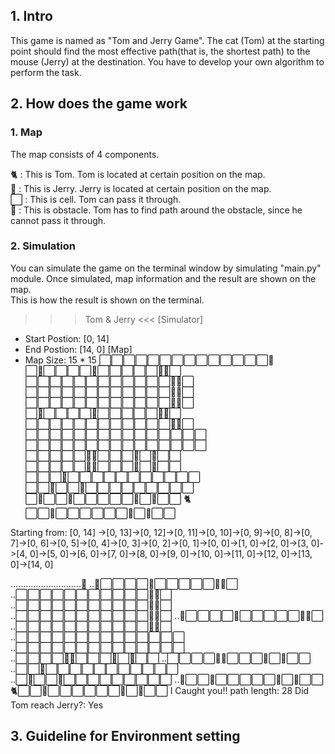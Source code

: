 ## 1. Intro
This game is named as "Tom and Jerry Game". The cat (Tom) at the starting point should find the most effective path(that is, the shortest path) to the mouse (Jerry) at the destination. You have to develop your own algorithm to perform the task. 

## 2. How does the game work
### 1. Map  
The map consists of 4 components.  
  
🐈 : This is Tom. Tom is located at certain position on the map.  
🐀 : This is Jerry. Jerry is located at certain position on the map.  
⬜ : This is cell. Tom can pass it through.  
🔵 : This is obstacle. Tom has to find path around the obstacle, since he cannot pass it through.  

### 2. Simulation
You can simulate the game on the terminal window by simulating "main.py" module. Once simulated, map information and the result are shown on the map.  
This is how the result is shown on the terminal. 

>>> Tom & Jerry <<< 
[Simulator]
 - Start Postion: [0, 14]
 - End Postion: [14, 0]
[Map]
 - Map Size: 15 * 15
⬜⬜⬜⬜⬜⬜⬜⬜⬜⬜⬜⬜⬜⬜🐀
⬜🔵⬜⬜⬜⬜🔵⬜⬜⬜⬜⬜🔵🔵⬜
⬜⬜⬜⬜⬜⬜⬜⬜⬜⬜⬜⬜🔵🔵⬜
⬜⬜⬜⬜⬜⬜⬜⬜⬜⬜⬜⬜🔵🔵⬜
⬜⬜⬜⬜⬜⬜⬜⬜⬜⬜⬜⬜🔵🔵⬜
⬜🔵⬜⬜⬜⬜🔵⬜⬜⬜⬜⬜🔵🔵⬜
⬜⬜⬜⬜⬜⬜⬜⬜⬜⬜⬜⬜🔵🔵⬜
⬜⬜⬜⬜⬜⬜⬜⬜⬜⬜⬜⬜⬜⬜⬜
⬜⬜⬜⬜⬜⬜⬜⬜⬜⬜⬜⬜⬜⬜⬜
⬜⬜⬜⬜⬜🔵🔵⬜⬜⬜🔵⬜🔵⬜⬜
⬜⬜⬜⬜⬜🔵🔵⬜⬜⬜🔵⬜🔵⬜⬜
⬜⬜⬜🔵⬜⬜⬜⬜⬜⬜⬜⬜⬜⬜⬜
⬜⬜🔵⬜⬜🔵⬜⬜⬜⬜⬜⬜⬜⬜⬜
⬜🔵⬜⬜🔵⬜⬜⬜⬜⬜🔵⬜🔵⬜⬜
🐈⬜⬜🔵⬜⬜⬜⬜⬜⬜🔵⬜🔵⬜⬜

Starting from: [0, 14]
->[0, 13]->[0, 12]->[0, 11]->[0, 10]->[0, 9]->[0, 8]->[0, 7]->[0, 6]->[0, 5]->[0, 4]->[0, 3]->[0, 2]->[0, 1]->[0, 
0]->[1, 0]->[2, 0]->[3, 0]->[4, 0]->[5, 0]->[6, 0]->[7, 0]->[8, 0]->[9, 0]->[10, 0]->[11, 0]->[12, 0]->[13, 0]->[14, 0]

............................🐀
..🔵⬜⬜⬜⬜🔵⬜⬜⬜⬜⬜🔵🔵⬜
..⬜⬜⬜⬜⬜⬜⬜⬜⬜⬜⬜🔵🔵⬜
..⬜⬜⬜⬜⬜⬜⬜⬜⬜⬜⬜🔵🔵⬜
..⬜⬜⬜⬜⬜⬜⬜⬜⬜⬜⬜🔵🔵⬜
..🔵⬜⬜⬜⬜🔵⬜⬜⬜⬜⬜🔵🔵⬜
..⬜⬜⬜⬜⬜⬜⬜⬜⬜⬜⬜🔵🔵⬜
..⬜⬜⬜⬜⬜⬜⬜⬜⬜⬜⬜⬜⬜⬜
..⬜⬜⬜⬜⬜⬜⬜⬜⬜⬜⬜⬜⬜⬜
..⬜⬜⬜⬜🔵🔵⬜⬜⬜🔵⬜🔵⬜⬜
..⬜⬜⬜⬜🔵🔵⬜⬜⬜🔵⬜🔵⬜⬜
..⬜⬜🔵⬜⬜⬜⬜⬜⬜⬜⬜⬜⬜⬜
..⬜🔵⬜⬜🔵⬜⬜⬜⬜⬜⬜⬜⬜⬜
..🔵⬜⬜🔵⬜⬜⬜⬜⬜🔵⬜🔵⬜⬜
🐈⬜⬜🔵⬜⬜⬜⬜⬜⬜🔵⬜🔵⬜⬜
I Caught you!!
path length: 28
Did Tom reach Jerry?: Yes

## 3. Guideline for Environment setting

